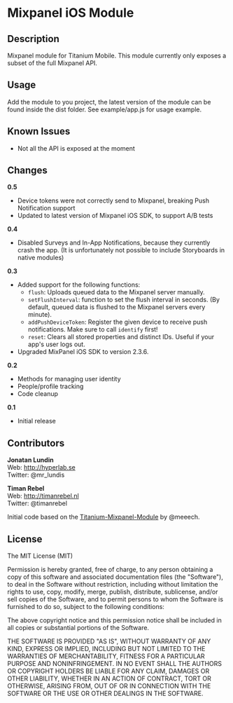 # Mixpanel iOS Module

## Description

Mixpanel module for Titanium Mobile. This module currently only exposes a subset of the full Mixpanel API.

## Usage

Add the module to you project, the latest version of the module can be found inside the dist folder. See example/app.js for usage example.

## Known Issues

* Not all the API is exposed at the moment

## Changes

**0.5**
- Device tokens were not correctly send to Mixpanel, breaking Push Notification support
- Updated to latest version of Mixpanel iOS SDK, to support A/B tests

**0.4**
- Disabled Surveys and In-App Notifications, because they currently crash the app. (It is unfortunately not possible to include Storyboards in native modules)

**0.3**
- Added support for the following functions:
    - `flush`: Uploads queued data to the Mixpanel server manually.
    - `setFlushInterval`: function to set the flush interval in seconds. (By default, queued data is flushed to the Mixpanel servers every minute).
    - `addPushDeviceToken`: Register the given device to receive push notifications. Make sure to call `identify` first!
    - `reset`: Clears all stored properties and distinct IDs. Useful if your app's user logs out.
- Upgraded MixPanel iOS SDK to version 2.3.6.

**0.2**
- Methods for managing user identity
- People/profile tracking
- Code cleanup

**0.1**
- Initial release

## Contributors

**Jonatan Lundin**  
Web: http://hyperlab.se  
Twitter: @mr_lundis  

**Timan Rebel**  
Web: http://timanrebel.nl  
Twitter: @timanrebel  

Initial code based on the [Titanium-Mixpanel-Module](https://github.com/meeech/Titanium-Mixpanel-Module) by @meeech.

## License

The MIT License (MIT)

Permission is hereby granted, free of charge, to any person obtaining a copy of this software and associated documentation files (the "Software"), to deal in the Software without restriction, including without limitation the rights to use, copy, modify, merge, publish, distribute, sublicense, and/or sell copies of the Software, and to permit persons to whom the Software is furnished to do so, subject to the following conditions:

The above copyright notice and this permission notice shall be included in all copies or substantial portions of the Software.

THE SOFTWARE IS PROVIDED "AS IS", WITHOUT WARRANTY OF ANY KIND, EXPRESS OR IMPLIED, INCLUDING BUT NOT LIMITED TO THE WARRANTIES OF MERCHANTABILITY, FITNESS FOR A PARTICULAR PURPOSE AND NONINFRINGEMENT. IN NO EVENT SHALL THE AUTHORS OR COPYRIGHT HOLDERS BE LIABLE FOR ANY CLAIM, DAMAGES OR OTHER LIABILITY, WHETHER IN AN ACTION OF CONTRACT, TORT OR OTHERWISE, ARISING FROM, OUT OF OR IN CONNECTION WITH THE SOFTWARE OR THE USE OR OTHER DEALINGS IN THE SOFTWARE.
